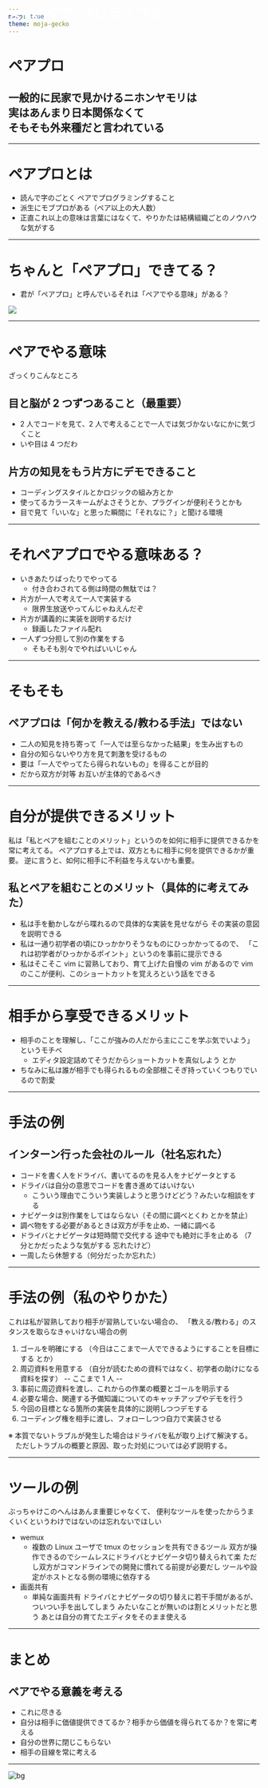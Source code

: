 ```yaml
---
marp: true
theme: moja-gecko
---
```


<!-- _class: cover -->

# ペアプロ

## 一般的に民家で見かけるニホンヤモリは<br>実はあんまり日本関係なくて<br>そもそも外来種だと言われている

---

# ペアプロとは

- 読んで字のごとく ペアでプログラミングすること
- 派生にモブプロがある（ペア以上の大人数）
- 正直これ以上の意味は言葉にはなくて、やりかたは結構組織ごとのノウハウな気がする

---

# ちゃんと「ペアプロ」できてる？

- 君が「ペアプロ」と呼んでいるそれは「ペアでやる意味」がある？

![](https://user-images.githubusercontent.com/34061817/92335851-0ec9df80-f0d6-11ea-80a0-ac493c2a7b78.png)

---

# ペアでやる意味

ざっくりこんなところ

## 目と脳が 2 つずつあること（最重要）

- 2 人でコードを見て、2 人で考えることで一人では気づかないなにかに気づくこと
- いや目は 4 つだわ

## 片方の知見をもう片方にデモできること

- コーディングスタイルとかロジックの組み方とか
- 使ってるカラースキームがよさそうとか、プラグインが便利そうとかも
- 目で見て「いいな」と思った瞬間に「それなに？」と聞ける環境

---

# それペアプロでやる意味ある？

- いきあたりばったりでやってる
  - 付き合わされてる側は時間の無駄では？
- 片方が一人で考えて一人で実装する
  - 限界生放送やってんじゃねえんだぞ
- 片方が講義的に実装を説明するだけ
  - 録画したファイル配れ
- 一人ずつ分担して別の作業をする
  - そもそも別々でやればいいじゃん

---

# そもそも

## ペアプロは「何かを教える/教わる手法」ではない

- 二人の知見を持ち寄って「一人では至らなかった結果」を生み出すもの
- 自分の知らないやり方を見て刺激を受けるもの
- 要は「一人でやってたら得られないもの」を得ることが目的
- だから双方が対等 お互いが主体的であるべき

---

# 自分が提供できるメリット

私は「私とペアを組むことのメリット」というのを如何に相手に提供できるかを常に考えてる。
ペアプロする上では、双方ともに相手に何を提供できるかが重要。
逆に言うと、如何に相手に不利益を与えないかも重要。

## 私とペアを組むことのメリット（具体的に考えてみた）

- 私は手を動かしながら喋れるので具体的な実装を見せながら
  その実装の意図を説明できる
- 私は一通り初学者の頃にひっかかりそうなものにひっかかってるので、
  「これは初学者がひっかかるポイント」というのを事前に提示できる
- 私はそこそこ vim に習熟しており、育て上げた自慢の vim があるので
  vim のここが便利、このショートカットを覚えろという話をできる

---

# 相手から享受できるメリット

- 相手のことを理解し、「ここが強みの人だから主にここを学ぶ気でいよう」というモチベ
  - エディタ設定詰めてそうだからショートカットを真似しよう とか
- ちなみに私は誰が相手でも得られるもの全部根こそぎ持っていくつもりでいるので割愛

---

# 手法の例

## インターン行った会社のルール（社名忘れた）

- コードを書く人をドライバ、書いてるのを見る人をナビゲータとする
- ドライバは自分の意思でコードを書き進めてはいけない
  - こういう理由でこういう実装しようと思うけどどう？みたいな相談をする
- ナビゲータは別作業をしてはならない（その間に調べとくわ とかを禁止）
- 調べ物をする必要があるときは双方が手を止め、一緒に調べる
- ドライバとナビゲータは短時間で交代する 途中でも絶対に手を止める
  （7 分とかだったような気がする 忘れたけど）
- 一周したら休憩する（何分だったか忘れた）

---

# 手法の例（私のやりかた）

これは私が習熟しており相手が習熟していない場合の、
「教える/教わる」のスタンスを取らなきゃいけない場合の例

1. ゴールを明確にする （今日はここまで一人でできるようにすることを目標にする とか）
1. 周辺資料を用意する （自分が読むための資料ではなく、初学者の助けになる資料を探す）
   -- ここまで 1 人 --
1. 事前に周辺資料を渡し、これからの作業の概要とゴールを明示する
1. 必要な場合、関連する予備知識についてのキャッチアップやデモを行う
1. 今回の目標となる箇所の実装を具体的に説明しつつデモする
1. コーディング権を相手に渡し、フォローしつつ自力で実装させる

※ 本質でないトラブルが発生した場合はドライバを私が取り上げて解決する。
　ただしトラブルの概要と原因、取った対処については必ず説明する。

---

# ツールの例

ぶっちゃけこのへんはあんま重要じゃなくて、
便利なツールを使ったからうまくいくというわけではないのは忘れないでほしい

- wemux
  - 複数の Linux ユーザで tmux のセッションを共有できるツール
    双方が操作できるのでシームレスにドライバとナビゲータ切り替えられて楽
    ただし双方がコマンドラインでの開発に慣れてる前提が必要だし
    ツールや設定がホストとなる側の環境に依存する
- 画面共有
  - 単純な画面共有
    ドライバとナビゲータの切り替えに若干手間があるが、
    ついつい手を出してしまう みたいなことが無いのは割とメリットだと思う
    あとは自分の育てたエディタをそのまま使える

---

# まとめ

## ペアでやる意義を考える

- これに尽きる
- 自分は相手に価値提供できてるか？相手から価値を得られてるか？を常に考える
- 自分の世界に閉じこもらない
- 相手の目線を常に考える

---

<h1 style="color: white;position: fixed;top: 20px; width: 1080px;">よい"ペア"プロライフを</h1>

![bg](https://user-images.githubusercontent.com/34061817/92335281-c825b680-f0d0-11ea-8ba5-fdf4ab96cba6.png)
